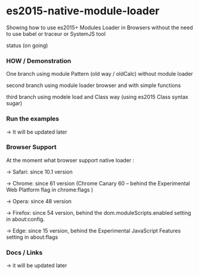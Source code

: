 # es2015-native-module-loader 

Showing how to use es2015+ Modules Loader in Browsers without the need to use babel or traceur or SystemJS tool

status (on going)

### HOW /  Demonstration 

One branch using module Pattern (old way / oldCalc) without module loader

second branch using module loader browser and with simple functions 

third branch using modele load and Class way (using es2015 Class syntax sugar)


### Run the examples 


 -> It will be updated later


### Browser Support

At the moment what browser support native loader :

-> Safari: since 10.1 version

-> Chrome: since  61 version (Chrome Canary 60 – behind the Experimental Web Platform flag in chrome:flags )

-> Opera: since 48  version 

-> Firefox: since 54 version, behind the dom.moduleScripts.enabled setting in about:config.

-> Edge: since 15 version, behind the Experimental JavaScript Features setting in about:flags


### Docs / Links 


-> it will be updated later




